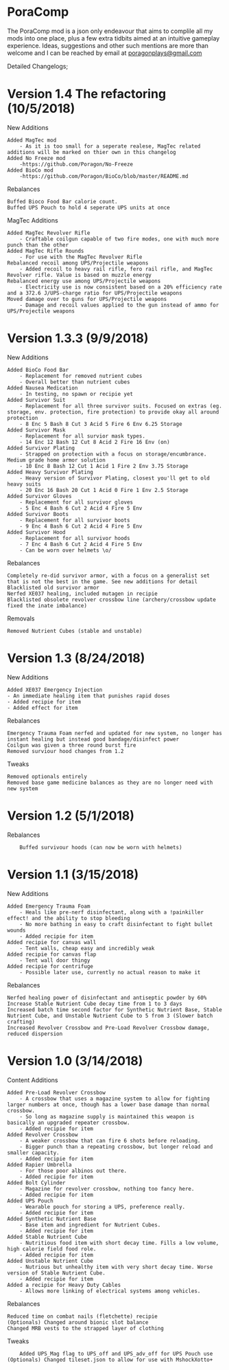 # PoraComp
The PoraComp mod is a json only endeavour that aims to complile all my mods into one place, plus a few extra tidbits aimed at an intuitive gameplay experience. 
Ideas, suggestions and other such mentions are more than welcome and I can be reached by email at poragonplays@gmail.com


Detailed Changelogs;


# Version 1.4 The refactoring (10/5/2018)

New Additions

	Added MagTec mod
		- As it is too small for a seperate realese, MagTec related additions will be marked on thier own in this changelog
	Added No Freeze mod
		-https://github.com/Poragon/No-Freeze
	Added BioCo mod
		-https://github.com/Poragon/BioCo/blob/master/README.md
		
Rebalances

	Buffed Bioco Food Bar calorie count.
	Buffed UPS Pouch to hold 4 seperate UPS units at once
	
MagTec Additions

	Added MagTec Revolver Rifle
		- Craftable coilgun capable of two fire modes, one with much more punch than the other
	Added MagTec Rifle Rounds
		- For use with the MagTec Revolver Rifle
	Rebalanced recoil among UPS/Projectile weapons
		- Added recoil to heavy rail rifle, fero rail rifle, and MagTec Revolver rifle. Value is based on muzzle energy
	Rebalanced energy use among UPS/Projectile weapons
		- Electricity use is now consistent based on a 20% efficiency rate and a 372.6 J/UPS-charge ratio for UPS/Projectile weapons
	Moved damage over to guns for UPS/Projectile weapons
		- Damage and recoil values applied to the gun instead of ammo for UPS/Projectile weapons
		
	



# Version 1.3.3 (9/9/2018)

New Additions

	Added BioCo Food Bar
		- Replacement for removed nutrient cubes
		- Overall better than nutrient cubes
	Added Nausea Medication
		- In testing, no spawn or recipie yet
	Added Survivor Suit
		- Replacement for all three survivor suits. Focused on extras (eg. storage, env. protection, fire protection) to provide okay all around protection
		- 8 Enc 5 Bash 8 Cut 3 Acid 5 Fire 6 Env 6.25 Storage
	Added Survivor Mask
		- Replacement for all survior mask types.
		- 14 Enc 12 Bash 12 Cut 8 Acid 2 Fire 16 Env (on)
	Added Survivor Plating
		- Strapped on protection with a focus on storage/encumbrance. Medium grade home armor solution
		- 10 Enc 8 Bash 12 Cut 1 Acid 1 Fire 2 Env 3.75 Storage
	Added Heavy Survivor Plating
		- Heavy version of Survivor Plating, closest you'll get to old heavy suits
		- 20 Enc 16 Bash 20 Cut 1 Acid 0 Fire 1 Env 2.5 Storage
	Added Survivor Gloves
		- Replacement for all survivor gloves
		- 5 Enc 4 Bash 6 Cut 2 Acid 4 Fire 5 Env
	Added Survivor Boots
		- Replacement for all survivor boots
		- 9 Enc 4 Bash 6 Cut 2 Acid 4 Fire 5 Env
	Added Survivor Hood
		- Replacement for all survivor hoods
		- 7 Enc 4 Bash 6 Cut 2 Acid 4 Fire 5 Env
		- Can be worn over helmets \o/
	
	
Rebalances
	
	Completely re-did survivor armor, with a focus on a generalist set that is not the best in the game. See new additions for detail
	Blacklisted old survivor armor
	Nerfed XE037 healing, included mutagen in recipie
	Blacklisted obsolete revolver crossbow line (archery/crossbow update fixed the inate imbalance)
	
Removals
	
	Removed Nutrient Cubes (stable and unstable)

	
	
	
	
# Version 1.3 (8/24/2018)

New Additions

	Added XE037 Emergency Injection
	- An immediate healing item that punishes rapid doses
	- Added recipie for item
	- Added effect for item
	
Rebalances

	Emergency Trauma Foam nerfed and updated for new system, no longer has instant healing but instead good bandage/disinfect power
	Coilgun was given a three round burst fire
	Removed surviour hood changes from 1.2
	
Tweaks

	Removed optionals entirely
	Removed base game medicine balances as they are no longer need with new system

# Version 1.2 (5/1/2018)

Rebalances
	
        Buffed survivour hoods (can now be worn with helmets)
	
	
	
	
# Version 1.1 (3/15/2018)

New Additions
	
    Added Emergency Trauma Foam
		- Heals like pre-nerf disinfectant, along with a !painkiller effect! and the ability to stop bleeding
		- No more bathing in easy to craft disinfectant to fight bullet wounds
		- Added recipie for item
	Added recipie for canvas wall
		- Tent walls, cheap easy and incredibly weak
	Added recipie for canvas flap
		- Tent wall door thingy
	Added recipie for centrifuge
		- Possible later use, currently no actual reason to make it
	

Rebalances
	
    Nerfed healing power of disinfectant and antiseptic powder by 60%
	Increase Stable Nutrient Cube decay time from 1 to 3 days
	Increased batch time second factor for Synthetic Nutrient Base, Stable Nutrient Cube, and Unstable Nutrient Cube to 5 from 3 (Slower batch crafting)
	Increased Revolver Crossbow and Pre-Load Revolver Crossbow damage, reduced dispersion





# Version 1.0 (3/14/2018)

Content Additions
	
    Added Pre-Load Revolver Crossbow
		- A crossbow that uses a magazine system to allow for fighting larger numbers at once, though has a lower base damage than normal crossbow.
		- So long as magazine supply is maintained this weapon is basically an upgraded repeater crossbow.
		- Added recipie for item
	Added Revolver Crossbow
		- A weaker crossbow that can fire 6 shots before reloading.
		- Bigger punch than a repeating crossbow, but longer reload and smaller capacity.
		- Added recipie for item
	Added Rapier Umbrella
		- For those poor albinos out there.
		- Added recipie for item
	Added Bolt Cylinder
		- Magazine for revolver crossbow, nothing too fancy here.
		- Added recipie for item
	Added UPS Pouch
		- Wearable pouch for storing a UPS, preference really.
		- Added recipie for item
	Added Synthetic Nutrient Base
		- Base item and ingredient for Nutrient Cubes.
		- Added recipie for item
	Added Stable Nutrient Cube
		- Nutritious food item with short decay time. Fills a low volume, high calorie field food role.
		- Added recipie for item
	Added Unstable Nutrient Cube
		- Nutrious but unhealthy item with very short decay time. Worse version of Stable Nutrient Cube.
		- Added recipie for item
	Added a recipie for Heavy Duty Cables
		- Allows more linking of electrical systems among vehicles.
	
Rebalances
	
    Reduced time on combat nails (fletchette) recipie
	(Optionals) Changed around bionic slot balance
	Changed MRB vests to the strapped layer of clothing
	
Tweaks
	
        Added UPS_Mag flag to UPS_off and UPS_adv_off for UPS Pouch use
	(Optionals) Changed tileset.json to allow for use with MshockXotto+
